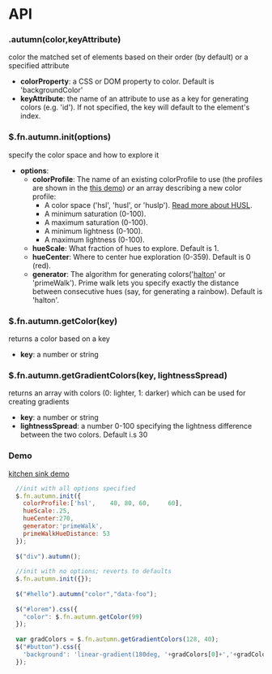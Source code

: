 API
=======

### .autumn(color,keyAttribute)
color the matched set of elements based on their order (by default) or a specified attribute
 * **colorProperty**: a CSS or DOM property to color. Default is 'backgroundColor'
 * **keyAttribute**: the name of an attribute to use as a key for generating colors (e.g. 'id'). If not specified, the key will default to the element's index.

### $.fn.autumn.init(options)
specify the color space and how to explore it
  * **options**:
    * **colorProfile**: The name of an existing colorProfile to use (the profiles are shown in the [this demo](https://rawgithub.com/nluqo/autumn/master/autumn.html)) *or* an array describing a new color profile:
      * A color space ('hsl', 'husl', or 'huslp'). [Read more about HUSL](http://boronine.com/husl/).
      * A minimum saturation (0-100).
      * A maximum saturation (0-100).
      * A minimum lightness (0-100).
      * A maximum lightness (0-100).
    * **hueScale**: What fraction of hues to explore. Default is 1.
    * **hueCenter**: Where to center hue exploration (0-359). Default is 0 (red).
    * **generator**: The algorithm for generating colors('[halton](http://en.wikipedia.org/wiki/Halton_sequence)' or 'primeWalk'). Prime walk lets you specify exactly the distance between consecutive hues (say, for generating a rainbow). Default is 'halton'.
  
### $.fn.autumn.getColor(key)
returns a color based on a key
  * **key**: a number or string

### $.fn.autumn.getGradientColors(key, lightnessSpread)
returns an array with colors (0: lighter, 1: darker) which can be used for creating gradients
  * **key**: a number or string
  * **lightnessSpread**: a number 0-100 specifying the lightness difference between the two colors. Default i.s 30

### Demo

[kitchen sink demo](https://rawgithub.com/nluqo/autumn/master/kitchensinkdemo.html)

```javascript
  //init with all options specified
  $.fn.autumn.init({
  	colorProfile:['hsl',	40,	80,	60,		60],
  	hueScale:.25,
  	hueCenter:270,
  	generator:'primeWalk',
  	primeWalkHueDistance: 53
  });
  
  $("div").autumn();
  
  //init with no options; reverts to defaults
  $.fn.autumn.init({});
  
  $("#hello").autumn("color","data-foo");
  
  $("#lorem").css({
  	"color": $.fn.autumn.getColor(99)
  });
  
  var gradColors = $.fn.autumn.getGradientColors(128, 40);
  $("#button").css({
  	'background': 'linear-gradient(180deg, '+gradColors[0]+','+gradColors[1]+')'
  });
```
